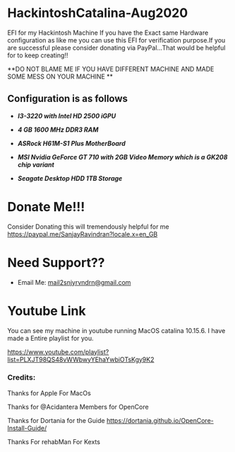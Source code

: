 # HackintoshCatalina-Aug2020
EFI for my Hackintosh Machine
If you have the Exact same Hardware configuration as like me you can use this EFI for verification purpose.If you are successful please consider donating via PayPal...That would be helpful for to keep creating!!

**DO NOT BLAME ME IF YOU HAVE DIFFERENT MACHINE AND MADE SOME MESS ON YOUR MACHINE **

## Configuration is as follows ##

 - ***I3-3220 with Intel HD 2500 iGPU***
 
- ***4 GB 1600 MHz DDR3 RAM***
 
- ***ASRock H61M-S1 Plus MotherBoard***
 
- ***MSI Nvidia GeForce GT 710 with 2GB Video Memory which is a GK208 chip variant***
 
- ***Seagate Desktop HDD 1TB Storage***

 
 # Donate Me!!!
 
Consider Donating this will tremendously helpful for me
https://paypal.me/SanjayRavindran?locale.x=en_GB


# Need Support??

- Email Me: mail2snjyrvndrn@gmail.com

# Youtube Link

You can see my machine in youtube running MacOS catalina 10.15.6. I have made a Entire playlist for you.

https://www.youtube.com/playlist?list=PLXJT98QS48vWWbwyYEhaYwbiOTsKgy9K2


### Credits:

Thanks for Apple For MacOs

Thanks for @Acidantera Members for OpenCore

Thanks for Dortania for the Guide https://dortania.github.io/OpenCore-Install-Guide/

Thanks For rehabMan For Kexts
